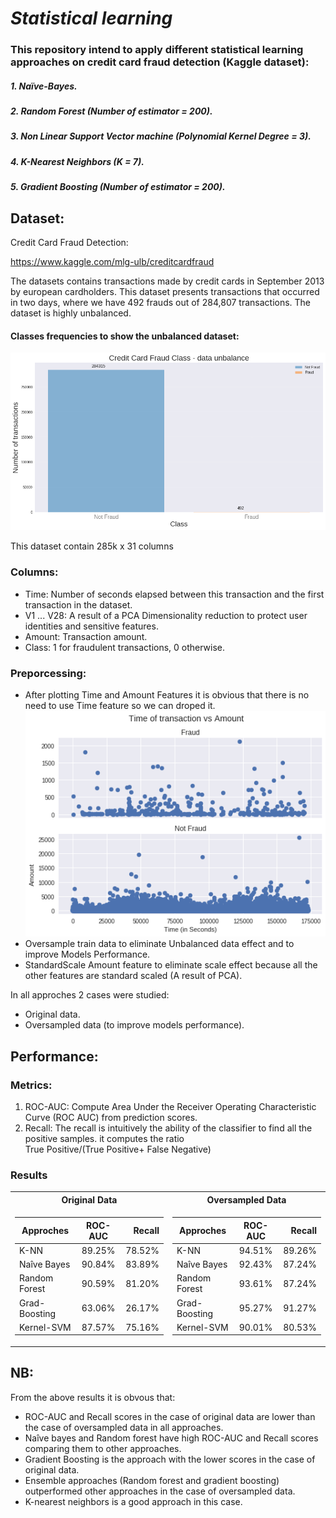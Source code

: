 # ***Statistical learning***
### This repository intend to apply different statistical learning approaches on credit card fraud detection (Kaggle dataset):
##### 1. Naïve-Bayes.
##### 2. Random Forest (Number of estimator = 200).
##### 3. Non Linear Support Vector machine (Polynomial Kernel Degree = 3).
##### 4. K-Nearest Neighbors (K = 7).
##### 5. Gradient Boosting (Number of estimator = 200).

## Dataset:
Credit Card Fraud Detection:

https://www.kaggle.com/mlg-ulb/creditcardfraud

The datasets contains transactions made by credit cards in September 2013 by european cardholders. This dataset presents transactions that occurred in two days, where we have 492 frauds out of 284,807 transactions. The dataset is highly unbalanced.

#### Classes frequencies to show the unbalanced dataset:
![](imgs/transaction.png)


This dataset contain 285k x 31 columns 
### Columns:
- Time: Number of seconds elapsed between this transaction and the first transaction in the dataset.
- V1 ... V28: A result of a PCA Dimensionality reduction to protect user identities and sensitive features.
- Amount: Transaction amount.
- Class: 1 for fraudulent transactions, 0 otherwise.

### Preporcessing:
- After plotting Time and Amount Features it is obvious that there is no need to use Time feature so we can droped it.
![](imgs/timeof.png)
- Oversample train data to eliminate Unbalanced data effect and to improve Models Performance.
- StandardScale Amount feature to eliminate scale effect because all the other features are standard scaled (A result of PCA).

In all approches 2 cases were studied:
- Original data.
- Oversampled data (to improve models performance).

## Performance:
### Metrics:
1. ROC-AUC: Compute Area Under the Receiver Operating Characteristic Curve (ROC AUC) from prediction scores.
2. Recall: The recall is intuitively the ability of the classifier to find all the positive samples. it computes the ratio <br>True Positive/(True Positive+ False Negative)</br>

	
### Results
<center>
<table>
<tr><th>Original Data </th><th>Oversampled Data</th></tr>
<tr><td>

| Approches     |    ROC-AUC    | Recall|
| ------------- |:-------------:| -----:|
| K-NN          |     89.25%    |78.52% |
| Naîve Bayes   |     90.84%    |83.89% |
| Random Forest |     90.59%    |81.20% |
| Grad-Boosting |     63.06%    |26.17% |
| Kernel-SVM    |     87.57%    |75.16% |

</td><td>
  
| Approches     |    ROC-AUC    | Recall|
| ------------- |:-------------:| -----:|
| K-NN          |     94.51%    |89.26% |
| Naîve Bayes   |     92.43%    |87.24% |
| Random Forest |     93.61%    |87.24%|
| Grad-Boosting |     95.27%    |91.27% |
| Kernel-SVM    |     90.01%    |80.53% |

</td></tr> </table>
</center>

## NB:
From the above results it is obvous that:
- ROC-AUC and Recall scores in the case of original data are lower than the case of oversampled data in all approaches.
- Naîve bayes and Random forest have high ROC-AUC and Recall scores comparing them to other approaches.
- Gradient Boosting is the approach with the lower scores in the case of original data.
- Ensemble approaches (Random forest and gradient boosting) outperformed other approaches in the case of oversampled data.
- K-nearest neighbors is a good approach in this case.

